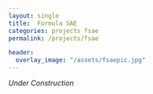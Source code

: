 ```yaml
---
layout: single
title:  Formula SAE
categories: projects fsae
permalink: /projects/fsae

header:
  overlay_image: "/assets/fsaepic.jpg"
---
```


*Under Construction*


